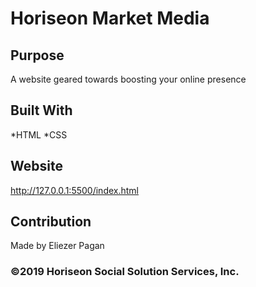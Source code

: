 # Horiseon Market Media

## Purpose
A website geared towards boosting your online presence

## Built With
*HTML
*CSS

## Website
http://127.0.0.1:5500/index.html

## Contribution
Made by Eliezer Pagan

### ©2019 Horiseon Social Solution Services, Inc.